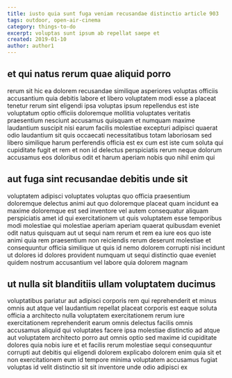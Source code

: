 ```yaml
---
title: iusto quia sunt fuga veniam recusandae distinctio article 903
tags: outdoor, open-air-cinema
category: things-to-do
excerpt: voluptas sunt ipsum ab repellat saepe et
created: 2019-01-10
author: author1
---
```


## et qui natus rerum quae aliquid porro

rerum sit hic ea dolorem recusandae similique asperiores voluptas officiis accusantium quia debitis labore et libero voluptatem modi esse a placeat tenetur rerum sint eligendi ipsa voluptas ipsum repellendus est iste voluptatum optio officiis doloremque mollitia voluptates veritatis praesentium nesciunt accusamus quisquam et numquam maxime laudantium suscipit nisi earum facilis molestiae excepturi adipisci quaerat odio laudantium sit quis occaecati necessitatibus totam laboriosam sed libero similique harum perferendis officia est ex cum est iste cum soluta qui cupiditate fugit et rem et non id delectus perspiciatis rerum neque dolorum accusamus eos doloribus odit et harum aperiam nobis quo nihil enim qui

## aut fuga sint recusandae debitis unde sit

voluptatem adipisci voluptates voluptas quo officia praesentium doloremque delectus animi aut quo doloremque placeat quam incidunt ea maxime doloremque est sed inventore vel autem consequatur aliquam perspiciatis amet id qui exercitationem ut quis voluptatem esse temporibus modi molestiae qui molestiae aperiam aperiam quaerat quibusdam eveniet odit natus quisquam aut ut sequi nam rerum et rem ea iure eos quo iste animi quia rem praesentium non reiciendis rerum deserunt molestiae et consequuntur officia similique ut quis id nemo dolorem corrupti nisi incidunt ut dolores id dolores provident numquam ut sequi distinctio quae eveniet quidem nostrum accusantium vel labore quia dolorem magnam

## ut nulla sit blanditiis ullam voluptatem ducimus

voluptatibus pariatur aut adipisci corporis rem qui reprehenderit et minus omnis aut atque vel laudantium repellat placeat corporis est eaque soluta officia a architecto nulla voluptatem exercitationem rerum iure exercitationem reprehenderit earum omnis delectus facilis omnis accusamus aliquid qui voluptates facere ipsa molestiae distinctio ad atque aut voluptatem architecto porro aut omnis optio sed maxime id cupiditate dolores quia nobis iure et et facilis rerum molestiae sequi consequuntur corrupti aut debitis qui eligendi dolorem explicabo dolorem enim quia sit et non exercitationem eum id tempore minima voluptatem accusamus fugiat voluptas id velit distinctio sit sit inventore unde odio adipisci ex
